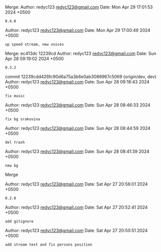 Merge:
Author: redyc123 <redyc123@gmail.com>
Date:   Mon Apr 29 17:01:53 2024 +0500

    0.4.0

Author: redyc123 <redyc123@gmail.com>
Date:   Mon Apr 29 17:00:49 2024 +0500

    up speed stream, new voices

Merge: ec413dc 12239cd
Author: redyc123 <redyc123@gmail.com>
Date:   Sun Apr 28 09:19:02 2024 +0500

    0.3.2

commit 12239cdd426fc90d6a75a3b6e0ab3086967c5069 (origin/dev, dev)
Author: redyc123 <redyc123@gmail.com>
Date:   Sun Apr 28 09:18:43 2024 +0500

    fix music

Author: redyc123 <redyc123@gmail.com>
Date:   Sun Apr 28 08:46:33 2024 +0500

    fix bg srakovina

Author: redyc123 <redyc123@gmail.com>
Date:   Sun Apr 28 08:44:59 2024 +0500

    del trash

Author: redyc123 <redyc123@gmail.com>
Date:   Sun Apr 28 08:41:39 2024 +0500

    new bg

Merge

Author: redyc123 <redyc123@gmail.com>
Date:   Sat Apr 27 20:56:01 2024 +0500

    0.2.0

Author: redyc123 <redyc123@gmail.com>
Date:   Sat Apr 27 20:52:41 2024 +0500

    add gitignore

Author: redyc123 <redyc123@gmail.com>
Date:   Sat Apr 27 20:50:51 2024 +0500

    add stream text and fix persons position